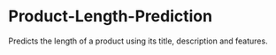 # Product-Length-Prediction
 Predicts the length of a product using its title, description and features.
